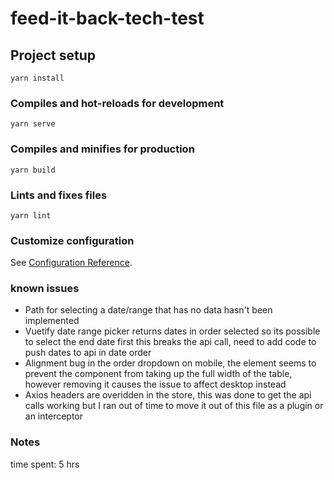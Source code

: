 # feed-it-back-tech-test

## Project setup
```
yarn install
```

### Compiles and hot-reloads for development
```
yarn serve
```

### Compiles and minifies for production
```
yarn build
```

### Lints and fixes files
```
yarn lint
```

### Customize configuration
See [Configuration Reference](https://cli.vuejs.org/config/).


### known issues

- Path for selecting a date/range that has no data hasn't been implemented
- Vuetify date range picker returns dates in order selected so its possible to select the end date first this breaks the api call, need to add code to push dates to api in date order
- Alignment bug in the order dropdown on mobile, the <td> element seems to prevent the <order-display> component from taking up the full width of the table, however removing it causes the issue to affect desktop instead
- Axios headers are overidden in the store, this was done to get the api calls working but I ran out of time to move it out of this file as a plugin or an interceptor

### Notes

time spent: 5 hrs
